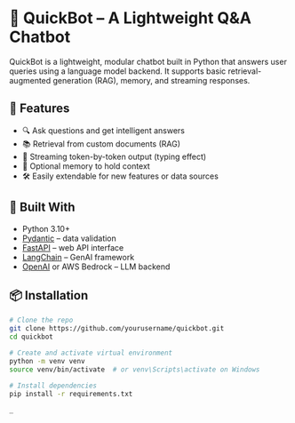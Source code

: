 # 🤖 QuickBot – A Lightweight Q&A Chatbot

QuickBot is a lightweight, modular chatbot built in Python that answers user queries using a language model backend. It supports basic retrieval-augmented generation (RAG), memory, and streaming responses.

## 🚀 Features

- 🔍 Ask questions and get intelligent answers
- 📚 Retrieval from custom documents (RAG)
- 💬 Streaming token-by-token output (typing effect)
- 🧠 Optional memory to hold context
- 🛠️ Easily extendable for new features or data sources

## 🧱 Built With

- Python 3.10+
- [Pydantic](https://docs.pydantic.dev/) – data validation
- [FastAPI](https://fastapi.tiangolo.com/) – web API interface
- [LangChain](https://www.langchain.com/) – GenAI framework
- [OpenAI](https://platform.openai.com/) or AWS Bedrock – LLM backend

## 📦 Installation

```bash
# Clone the repo
git clone https://github.com/yourusername/quickbot.git
cd quickbot

# Create and activate virtual environment
python -m venv venv
source venv/bin/activate  # or venv\Scripts\activate on Windows

# Install dependencies
pip install -r requirements.txt

_
